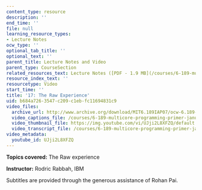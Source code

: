 ```yaml
---
content_type: resource
description: ''
end_time: ''
file: null
learning_resource_types:
- Lecture Notes
ocw_type: ''
optional_tab_title: ''
optional_text: ''
parent_title: Lecture Notes and Video
parent_type: CourseSection
related_resources_text: Lecture Notes ([PDF - 1.9 MB](/courses/6-189-multicore-programming-primer-january-iap-2007/resources/lec17raw))
resource_index_text: ''
resourcetype: Video
start_time: ''
title: '17: The Raw Experience'
uid: b684a726-3547-c209-c1eb-fc11694831c9
video_files:
  archive_url: http://www.archive.org/download/MIT6.189IAP07/ocw-6.189-iap07-lec17_300k.mp4
  video_captions_file: /courses/6-189-multicore-programming-primer-january-iap-2007/5d43a6d095865a12a38dddc82b63d9c8_UJji2L8XFZQ.vtt
  video_thumbnail_file: https://img.youtube.com/vi/UJji2L8XFZQ/default.jpg
  video_transcript_file: /courses/6-189-multicore-programming-primer-january-iap-2007/f49a2a8e9cbd1dab443d3d06d10f9468_UJji2L8XFZQ.pdf
video_metadata:
  youtube_id: UJji2L8XFZQ
---
```


**Topics covered:** The Raw experience

**Instructor:** Rodric Rabbah, IBM

Subtitles are provided through the generous assistance of Rohan Pai.


